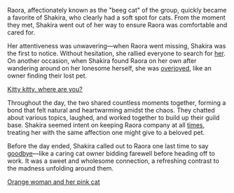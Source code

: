 <!-- title: Catlady -->

Raora, affectionately known as the "beeg cat" of the group, quickly became a favorite of Shakira, who clearly had a soft spot for cats. From the moment they met, Shakira went out of her way to ensure Raora was comfortable and cared for.

Her attentiveness was unwavering—when Raora went missing, Shakira was the first to notice. Without hesitation, she rallied everyone to search for [her](https://www.youtube.com/watch?v=izEX6XKyApQ\&t=3874s). On another occasion, when Shakira found Raora on her own after wandering around on her lonesome herself, she was [overjoyed](https://www.youtube.com/watch?v=izEX6XKyApQ\&t=4707s), like an owner finding their lost pet.

[Kitty kitty, where are you?](#embed:https://www.youtube.com/live/izEX6XKyApQ?t=3874)

Throughout the day, the two shared countless moments together, forming a bond that felt natural and heartwarming amidst the chaos. They chatted about various topics, laughed, and worked together to build up their guild base. Shakira seemed intent on keeping Raora company at all [times](https://www.youtube.com/watch?v=izEX6XKyApQ\&t=6381s), treating her with the same affection one might give to a beloved pet.

Before the day ended, Shakira called out to Raora one last time to say [goodbye](https://www.youtube.com/watch?v=izEX6XKyApQ\&t=13636s)—like a caring cat owner bidding farewell before heading off to work. It was a sweet and wholesome connection, a refreshing contrast to the madness unfolding around them.

[Orange woman and her pink cat](#embed:https://www.youtube.com/live/izEX6XKyApQ?t=12541)
